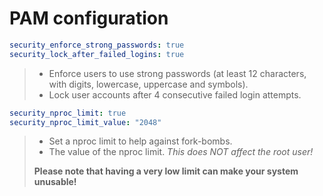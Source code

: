 # PAM configuration

```yaml
security_enforce_strong_passwords: true
security_lock_after_failed_logins: true
```

> - Enforce users to use strong passwords (at least 12 characters, with digits, lowercase, uppercase and symbols).
> - Lock user accounts after 4 consecutive failed login attempts.

```yaml
security_nproc_limit: true
security_nproc_limit_value: "2048"
```

> - Set a nproc limit to help against fork-bombs.
> - The value of the nproc limit. _This does NOT affect the root user!_
>
> **Please note that having a very low limit can make your system unusable!**
